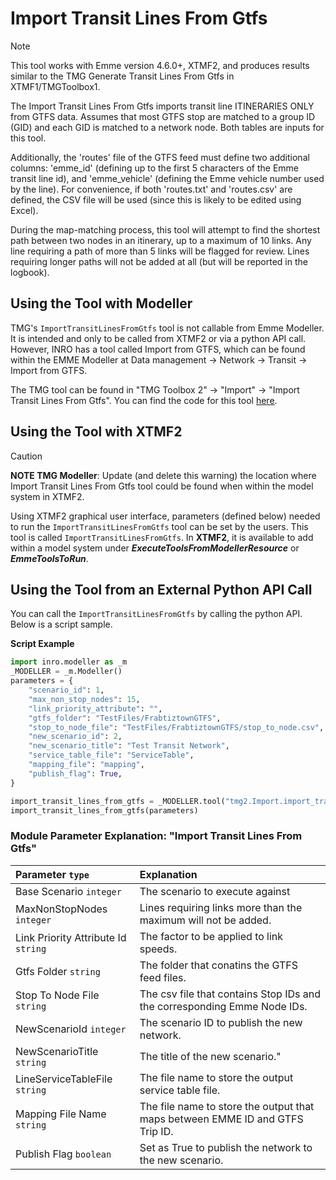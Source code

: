 # **Import Transit Lines From Gtfs**

> [!NOTE]
> This tool works with Emme version 4.6.0+, XTMF2, and produces results similar to the TMG Generate Transit Lines From Gtfs in XTMF1/TMGToolbox1.

The Import Transit Lines From Gtfs imports transit line ITINERARIES ONLY from GTFS data. Assumes that most GTFS stop are matched to a group ID (GID) and each GID is matched to a network node. Both tables are inputs for this tool.

Additionally, the 'routes' file of the GTFS feed must define two additional columns: 'emme_id' (defining up to the first 5 characters of the Emme transit line id), and 'emme_vehicle' (defining the Emme vehicle number used by the line). For convenience, if both 'routes.txt' and 'routes.csv' are defined, the CSV file will be used (since this is likely to be edited using Excel).
    
During the map-matching process, this tool will attempt to find the shortest path between two nodes in an itinerary, up to a maximum of 10 links. Any line requiring a path of more than 5 links will be flagged for review. Lines requiring longer paths will not be added at all (but will be reported in the logbook).

## **Using the Tool with Modeller**

TMG's `ImportTransitLinesFromGtfs` tool is not callable from Emme Modeller. It is intended and only to be called from XTMF2 or via a python API call. However, INRO has a tool called Import from GTFS, which can be found within the EMME Modeller at Data management -> Network -> Transit -> Import from GTFS.

The TMG tool can be found in "TMG Toolbox 2" -> "Import" -> "Import Transit Lines From Gtfs". You can find the code for this tool [here](https://github.com/TravelModellingGroup/TMG.EMME/blob/master/TMG.EMME/TMGToolbox2/src/Import/import_transit_lines_from_gtfs.py).

## **Using the Tool with XTMF2**

> [!CAUTION] 
> **NOTE TMG Modeller**: Update (and delete this warning) the location where Import Transit Lines From Gtfs tool could be found when within the model system in XTMF2.

Using XTMF2 graphical user interface, parameters (defined below) needed to run the `ImportTransitLinesFromGtfs` tool can be set by the users. This tool is called `ImportTransitLinesFromGtfs`. In **XTMF2**, it is available to add within a model system under **_ExecuteToolsFromModellerResource_** or **_EmmeToolsToRun_**.

## **Using the Tool from an External Python API Call**

You can call the `ImportTransitLinesFromGtfs` by calling the python API. Below is a script sample.

**Script Example**

```python
import inro.modeller as _m
_MODELLER = _m.Modeller()
parameters = {
    "scenario_id": 1,
    "max_non_stop_nodes": 15,
    "link_priority_attribute": "",
    "gtfs_folder": "TestFiles/FrabtiztownGTFS",
    "stop_to_node_file": "TestFiles/FrabtiztownGTFS/stop_to_node.csv",
    "new_scenario_id": 2,
    "new_scenario_title": "Test Transit Network",
    "service_table_file": "ServiceTable",
    "mapping_file": "mapping",
    "publish_flag": True,
}

import_transit_lines_from_gtfs = _MODELLER.tool("tmg2.Import.import_transit_lines_from_gtfs")
import_transit_lines_from_gtfs(parameters)
```

### Module Parameter Explanation: "Import Transit Lines From Gtfs"

| Parameter `type`        | Explanation                                      |
| :---------------------- | :----------------------------------------------- |
| Base Scenario `integer`    | The scenario to execute against |
| MaxNonStopNodes `integer` | Lines requiring links more than the maximum will not be added. |
| Link Priority Attribute Id `string` |The factor to be applied to link speeds. |
| Gtfs Folder `string` | The folder that conatins the GTFS feed files. |
| Stop To Node File `string` | The csv file that contains Stop IDs and the corresponding Emme Node IDs. |
| NewScenarioId `integer` | The scenario ID to publish the new network. |
| NewScenarioTitle `string` | The title of the new scenario." |
| LineServiceTableFile `string` |The file name to store the output service table file. |
| Mapping File Name `string` | The file name to store the output that maps between EMME ID and GTFS Trip ID. |
| Publish Flag `boolean` | Set as True to publish the network to the new scenario. |




